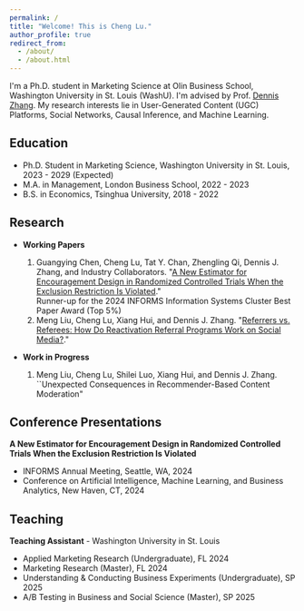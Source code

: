 ```yaml
---
permalink: /
title: "Welcome! This is Cheng Lu."
author_profile: true
redirect_from: 
  - /about/
  - /about.html
---
```


I'm a Ph.D. student in Marketing Science at Olin Business School, Washington University in St. Louis (WashU). I'm advised by Prof. [Dennis Zhang](http://denniszhang.org/). My research interests lie in User-Generated Content (UGC) Platforms, Social Networks, Causal Inference, and Machine Learning.

Education
------
+ Ph.D. Student in Marketing Science, Washington University in St. Louis, 2023 - 2029 (Expected)
+ M.A. in Management, London Business School, 2022 - 2023
+ B.S. in Economics, Tsinghua University, 2018 - 2022

Research
------
+ **Working Papers**
  1. Guangying Chen, Cheng Lu, Tat Y. Chan, Zhengling Qi, Dennis J. Zhang, and Industry Collaborators. "[A New Estimator for Encouragement Design in Randomized Controlled Trials When the Exclusion Restriction Is Violated](https://papers.ssrn.com/sol3/papers.cfm?abstract_id=4864490)." <br />
       Runner-up for the 2024 INFORMS Information Systems Cluster Best Paper Award (Top 5%)
  2. Meng Liu, Cheng Lu, Xiang Hui, and Dennis J. Zhang. "[Referrers vs. Referees: How Do Reactivation Referral Programs Work on Social Media?](https://papers.ssrn.com/sol3/papers.cfm?abstract_id=5086150)." <br />
  
+ **Work in Progress**
  1. Meng Liu, Cheng Lu, Shilei Luo, Xiang Hui, and Dennis J. Zhang. ``Unexpected Consequences in Recommender-Based Content Moderation"

Conference Presentations
------
**A New Estimator for Encouragement Design in Randomized Controlled Trials When the Exclusion Restriction Is Violated**
+ INFORMS Annual Meeting, Seattle, WA, 2024
+ Conference on Artificial Intelligence, Machine Learning, and Business Analytics, New Haven, CT, 2024

Teaching
------
**Teaching Assistant** - Washington University in St. Louis
+ Applied Marketing Research (Undergraduate), FL 2024
+ Marketing Research (Master),  FL 2024
+ Understanding & Conducting Business Experiments (Undergraduate),  SP 2025
+ A/B Testing in Business and Social Science (Master),  SP 2025
